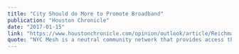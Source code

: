 ```yaml
---
title: "City Should do More to Promote Broadband"
publication: "Houston Chronicle"
date: "2017-01-15"
link: "https://www.houstonchronicle.com/opinion/outlook/article/Reichman-City-should-do-more-to-promote-broadband-12469229.php"
quote: "NYC Mesh is a neutral community network that provides access through a series of rooftop nodes and supernodes. It delivers internet service wirelessly and connects to a fiber backbone in key places. Houston officials should be actively exploring ideas such as this"
---
```

